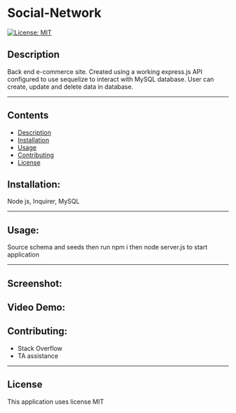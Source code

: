# Social-Network
[![License: MIT](https://img.shields.io/badge/License-MIT-yellow.svg)](https://opensource.org/licenses/MIT)

## Description
Back end e-commerce site. Created using a working express.js API configured to use sequelize to interact with MySQL database. User can create, update and delete data in database. 

---
## Contents
- [Description](#description)
- [Installation](#installation)
- [Usage](#usage)
- [Contributing](#contributing)
- [License](#license)




## Installation:
Node js, Inquirer, MySQL

---

## Usage:
Source schema and seeds then run npm i then node server.js to start application

---

## Screenshot:


## Video Demo: 


## Contributing:
- Stack Overflow
- TA assistance


---


 ## License
This application uses license MIT
    